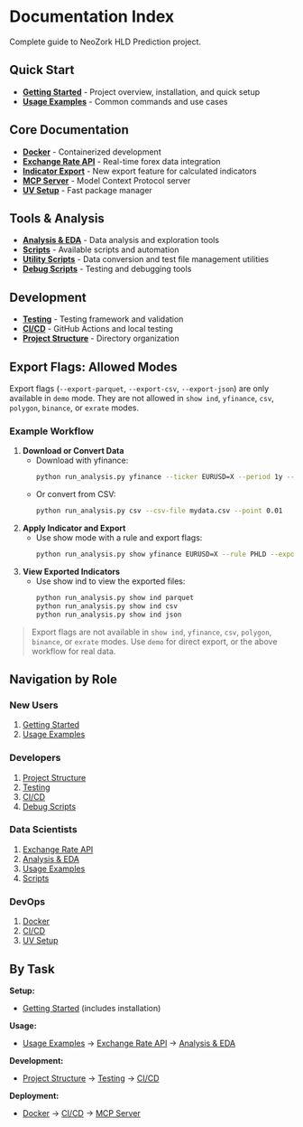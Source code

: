 # Documentation Index

Complete guide to NeoZork HLD Prediction project.

## Quick Start

- **[Getting Started](getting-started.md)** - Project overview, installation, and quick setup
- **[Usage Examples](usage-examples.md)** - Common commands and use cases

## Core Documentation

- **[Docker](docker.md)** - Containerized development
- **[Exchange Rate API](exchange-rate-api-complete.md)** - Real-time forex data integration
- **[Indicator Export](indicator-export.md)** - New export feature for calculated indicators
- **[MCP Server](mcp-servers/mcp-server.md)** - Model Context Protocol server
- **[UV Setup](uv-setup.md)** - Fast package manager

## Tools & Analysis

- **[Analysis & EDA](analysis-eda.md)** - Data analysis and exploration tools
- **[Scripts](scripts.md)** - Available scripts and automation
- **[Utility Scripts](utility-scripts.md)** - Data conversion and test file management utilities
- **[Debug Scripts](debug-scripts.md)** - Testing and debugging tools

## Development

- **[Testing](testing.md)** - Testing framework and validation
- **[CI/CD](ci-cd.md)** - GitHub Actions and local testing
- **[Project Structure](project-structure.md)** - Directory organization

## Export Flags: Allowed Modes

Export flags (`--export-parquet`, `--export-csv`, `--export-json`) are only available in `demo` mode. They are not allowed in `show ind`, `yfinance`, `csv`, `polygon`, `binance`, or `exrate` modes.

### Example Workflow

1. **Download or Convert Data**
   - Download with yfinance:
     ```bash
     python run_analysis.py yfinance --ticker EURUSD=X --period 1y --point 0.00001
     ```
   - Or convert from CSV:
     ```bash
     python run_analysis.py csv --csv-file mydata.csv --point 0.01
     ```
2. **Apply Indicator and Export**
   - Use show mode with a rule and export flags:
     ```bash
     python run_analysis.py show yfinance EURUSD=X --rule PHLD --export-parquet --export-csv --export-json
     ```
3. **View Exported Indicators**
   - Use show ind to view the exported files:
     ```bash
     python run_analysis.py show ind parquet
     python run_analysis.py show ind csv
     python run_analysis.py show ind json
     ```

> Export flags are not available in `show ind`, `yfinance`, `csv`, `polygon`, `binance`, or `exrate` modes. Use `demo` for direct export, or the above workflow for real data.

## Navigation by Role

### New Users
1. [Getting Started](getting-started.md)
2. [Usage Examples](usage-examples.md)

### Developers
1. [Project Structure](project-structure.md)
2. [Testing](testing.md)
3. [CI/CD](ci-cd.md)
4. [Debug Scripts](debug-scripts.md)

### Data Scientists
1. [Exchange Rate API](exchange-rate-api-complete.md)
2. [Analysis & EDA](analysis-eda.md)
3. [Usage Examples](usage-examples.md)
4. [Scripts](scripts.md)

### DevOps
1. [Docker](docker.md)
2. [CI/CD](ci-cd.md)
3. [UV Setup](uv-setup.md)

## By Task

**Setup:**
- [Getting Started](getting-started.md) (includes installation)

**Usage:**
- [Usage Examples](usage-examples.md) → [Exchange Rate API](exchange-rate-api-complete.md) → [Analysis & EDA](analysis-eda.md)

**Development:**
- [Project Structure](project-structure.md) → [Testing](testing.md) → [CI/CD](ci-cd.md)

**Deployment:**
- [Docker](docker.md) → [CI/CD](ci-cd.md) → [MCP Server](mcp-servers/mcp-server.md)
